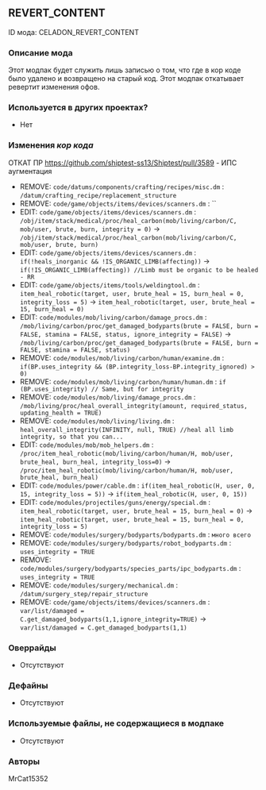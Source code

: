 ## REVERT_CONTENT

ID мода: CELADON_REVERT_CONTENT

### Описание мода

Этот модпак будет служить лишь записью о том, что где в кор коде было удалено и возвращено на старый код. 
Этот модпак откатывает ревертит изменения офов.


### Используется в других проектах?
- Нет

### Изменения *кор кода*

ОТКАТ ПР https://github.com/shiptest-ss13/Shiptest/pull/3589 - ИПС аугментация
- REMOVE: `code/datums/components/crafting/recipes/misc.dm` : `/datum/crafting_recipe/replacement_structure`
- REMOVE: `code/game/objects/items/devices/scanners.dm` : ``
- EDIT: `code/game/objects/items/devices/scanners.dm` : `/obj/item/stack/medical/proc/heal_carbon(mob/living/carbon/C, mob/user, brute, burn, integrity = 0)` -> `/obj/item/stack/medical/proc/heal_carbon(mob/living/carbon/C, mob/user, brute, burn)`
- EDIT: `code/game/objects/items/devices/scanners.dm` : `if(!heals_inorganic && !IS_ORGANIC_LIMB(affecting))` -> `if(!IS_ORGANIC_LIMB(affecting)) //Limb must be organic to be healed - RR`
- EDIT: `code/game/objects/items/tools/weldingtool.dm` : `item_heal_robotic(target, user, brute_heal = 15, burn_heal = 0, integrity_loss = 5)` -> `item_heal_robotic(target, user, brute_heal = 15, burn_heal = 0)`
- EDIT: `code/modules/mob/living/carbon/damage_procs.dm` : `/mob/living/carbon/proc/get_damaged_bodyparts(brute = FALSE, burn = FALSE, stamina = FALSE, status, ignore_integrity = FALSE)` -> `/mob/living/carbon/proc/get_damaged_bodyparts(brute = FALSE, burn = FALSE, stamina = FALSE, status)`
- REMOVE: `code/modules/mob/living/carbon/human/examine.dm` : `if(BP.uses_integrity && (BP.integrity_loss-BP.integrity_ignored) > 0)`
- REMOVE: `code/modules/mob/living/carbon/human/human.dm` : `if (BP.uses_integrity) // Same, but for integrity`
- REMOVE: `code/modules/mob/living/damage_procs.dm` : `/mob/living/proc/heal_overall_integrity(amount, required_status, updating_health = TRUE)`
- REMOVE: `code/modules/mob/living/living.dm` : `heal_overall_integrity(INFINITY, null, TRUE) //heal all limb integrity, so that you can...`
- EDIT: `code/modules/mob/mob_helpers.dm` : `/proc/item_heal_robotic(mob/living/carbon/human/H, mob/user, brute_heal, burn_heal, integrity_loss=0)` -> `/proc/item_heal_robotic(mob/living/carbon/human/H, mob/user, brute_heal, burn_heal)`
- EDIT: `code/modules/power/cable.dm` : `if(item_heal_robotic(H, user, 0, 15, integrity_loss = 5))` -> `if(item_heal_robotic(H, user, 0, 15))`
- EDIT: `code/modules/projectiles/guns/energy/special.dm` : `item_heal_robotic(target, user, brute_heal = 15, burn_heal = 0)` -> `item_heal_robotic(target, user, brute_heal = 15, burn_heal = 0, integrity_loss = 5)`
- REMOVE: `code/modules/surgery/bodyparts/bodyparts.dm` : `много всего`
- REMOVE: `code/modules/surgery/bodyparts/robot_bodyparts.dm` : `uses_integrity = TRUE`
- REMOVE: `code/modules/surgery/bodyparts/species_parts/ipc_bodyparts.dm` : `uses_integrity = TRUE`
- REMOVE: `code/modules/surgery/mechanical.dm` : `/datum/surgery_step/repair_structure`
- REMOVE: `code/game/objects/items/devices/scanners.dm` : `var/list/damaged = C.get_damaged_bodyparts(1,1,ignore_integrity=TRUE)` -> `var/list/damaged = C.get_damaged_bodyparts(1,1)`


### Оверрайды

- Отсутствуют


### Дефайны

- Отсутствуют


### Используемые файлы, не содержащиеся в модпаке

- Отсутствуют


### Авторы

MrCat15352
